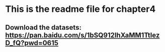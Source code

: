 # This is the readme file for chapter4
## Download the datasets: https://pan.baidu.com/s/1bSQ912IhXaMM1TtIezD_fQ?pwd=0615
